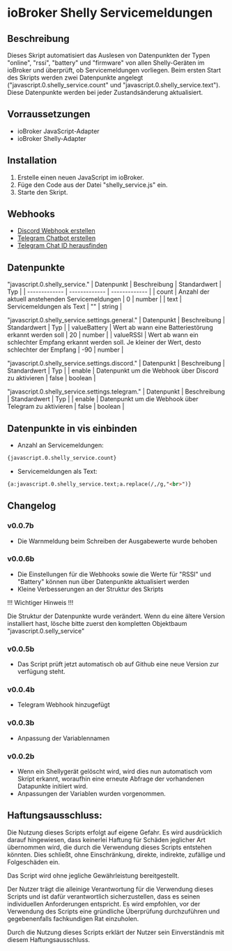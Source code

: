 # ioBroker Shelly Servicemeldungen

## Beschreibung
Dieses Skript automatisiert das Auslesen von Datenpunkten der Typen "online", "rssi", "battery" und "firmware" von allen Shelly-Geräten im ioBroker und überprüft, ob Servicemeldungen vorliegen. Beim ersten Start des Skripts werden zwei Datenpunkte angelegt ("javascript.0.shelly_service.count" und "javascript.0.shelly_service.text"). Diese Datenpunkte werden bei jeder Zustandsänderung aktualisiert.

## Vorraussetzungen
- ioBroker JavaScript-Adapter
- ioBroker Shelly-Adapter

## Installation
1. Erstelle einen neuen JavaScript im ioBroker.
2. Füge den Code aus der Datei "shelly_service.js" ein.
3. Starte den Skript.

## Webhooks
- [Discord Webhook erstellen](https://support.discord.com/hc/de/articles/228383668-Einleitung-in-Webhooks)
- [Telegram Chatbot erstellen](https://www.netzwelt.de/anleitung/176027-telegram-so-erstellt-bot.html)
- [Telegram Chat ID herausfinden](https://gist.github.com/nafiesl/4ad622f344cd1dc3bb1ecbe468ff9f8a)

## Datenpunkte

"javascript.0.shelly_service."
| Datenpunkt    | Beschreibung  | Standardwert | Typ |
| ------------- | ------------- | ------------- |
| count | Anzahl der aktuell anstehenden Servicemeldungen | 0 | number |
| text | Servicemeldungen als Text | "" | string |

"javascript.0.shelly_service.settings.general."
| Datenpunkt    | Beschreibung  | Standardwert | Typ |
| valueBattery | Wert ab wann eine Batteriestörung erkannt werden soll | 20 | number |
| valueRSSI | Wert ab wann ein schlechter Empfang erkannt werden soll. Je kleiner der Wert, desto schlechter der Empfang | -90 | number |

"javascript.0.shelly_service.settings.discord."
| Datenpunkt    | Beschreibung  | Standardwert | Typ |
| enable | Datenpunkt um die Webhook über Discord zu aktivieren | false | boolean |

"javascript.0.shelly_service.settings.telegram."
| Datenpunkt    | Beschreibung  | Standardwert | Typ |
| enable | Datenpunkt um die Webhook über Telegram zu aktivieren | false | boolean |

## Datenpunkte in vis einbinden
- Anzahl an Servicemeldungen:
```html
{javascript.0.shelly_service.count}
````
- Servicemeldungen als Text:
```html
{a:javascript.0.shelly_service.text;a.replace(/,/g,"<br>")}
```

## Changelog
### v0.0.7b
- Die Warnmeldung beim Schreiben der Ausgabewerte wurde behoben

### v0.0.6b
- Die Einstellungen für die Webhooks sowie die Werte für "RSSI" und "Battery" können nun über Datenpunkte aktualisiert werden
- Kleine Verbesserungen an der Struktur des Skripts

!!! Wichtiger Hinweis !!!

Die Struktur der Datenpunkte wurde verändert. Wenn du eine ältere Version installiert hast, lösche bitte zuerst den kompletten Objektbaum "javascript.0.selly_service"

### v0.0.5b 
- Das Script prüft jetzt automatisch ob auf Github eine neue Version zur verfügung steht.

### v0.0.4b 
- Telegram Webhook hinzugefügt

### v0.0.3b
- Anpassung der Variablennamen

### v0.0.2b
- Wenn ein Shellygerät gelöscht wird, wird dies nun automatisch vom Skript erkannt, woraufhin eine erneute Abfrage der vorhandenen Datapunkte initiiert wird.
- Anpassungen der Variablen wurden vorgenommen.

## Haftungsausschluss:
Die Nutzung dieses Scripts erfolgt auf eigene Gefahr. Es wird ausdrücklich darauf hingewiesen, dass keinerlei Haftung für Schäden jeglicher Art übernommen wird, die durch die Verwendung dieses Scripts entstehen könnten. Dies schließt, ohne Einschränkung, direkte, indirekte, zufällige und Folgeschäden ein.

Das Script wird ohne jegliche Gewährleistung bereitgestellt.

Der Nutzer trägt die alleinige Verantwortung für die Verwendung dieses Scripts und ist dafür verantwortlich sicherzustellen, dass es seinen individuellen Anforderungen entspricht. Es wird empfohlen, vor der Verwendung des Scripts eine gründliche Überprüfung durchzuführen und gegebenenfalls fachkundigen Rat einzuholen.

Durch die Nutzung dieses Scripts erklärt der Nutzer sein Einverständnis mit diesem Haftungsausschluss.
